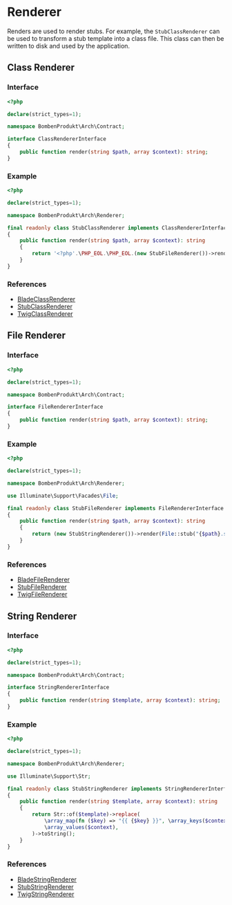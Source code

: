 # Renderer

Renders are used to render stubs. For example, the `StubClassRenderer` can be used to transform a stub template into a class file. This class can then be written to disk and used by the application.

## Class Renderer

### Interface

```php
<?php

declare(strict_types=1);

namespace BombenProdukt\Arch\Contract;

interface ClassRendererInterface
{
    public function render(string $path, array $context): string;
}
```

### Example

```php
<?php

declare(strict_types=1);

namespace BombenProdukt\Arch\Renderer;

final readonly class StubClassRenderer implements ClassRendererInterface
{
    public function render(string $path, array $context): string
    {
        return '<?php'.\PHP_EOL.\PHP_EOL.(new StubFileRenderer())->render($path, $context);
    }
}
```

### References

- [BladeClassRenderer](https://github.com/faustbrian/laravel-arch/tree/main/src/Renderer/BladeClassRenderer.php)
- [StubClassRenderer](https://github.com/faustbrian/laravel-arch/tree/main/src/Renderer/StubClassRenderer.php)
- [TwigClassRenderer](https://github.com/faustbrian/laravel-arch/tree/main/src/Renderer/TwigClassRenderer.php)

## File Renderer

### Interface

```php
<?php

declare(strict_types=1);

namespace BombenProdukt\Arch\Contract;

interface FileRendererInterface
{
    public function render(string $path, array $context): string;
}
```

### Example

```php
<?php

declare(strict_types=1);

namespace BombenProdukt\Arch\Renderer;

use Illuminate\Support\Facades\File;

final readonly class StubFileRenderer implements FileRendererInterface
{
    public function render(string $path, array $context): string
    {
        return (new StubStringRenderer())->render(File::stub("{$path}.stub"), $context);
    }
}
```

### References

- [BladeFileRenderer](https://github.com/faustbrian/laravel-arch/tree/main/src/Renderer/BladeFileRenderer.php)
- [StubFileRenderer](https://github.com/faustbrian/laravel-arch/tree/main/src/Renderer/StubFileRenderer.php)
- [TwigFileRenderer](https://github.com/faustbrian/laravel-arch/tree/main/src/Renderer/TwigFileRenderer.php)

## String Renderer

### Interface

```php
<?php

declare(strict_types=1);

namespace BombenProdukt\Arch\Contract;

interface StringRendererInterface
{
    public function render(string $template, array $context): string;
}
```

### Example

```php
<?php

declare(strict_types=1);

namespace BombenProdukt\Arch\Renderer;

use Illuminate\Support\Str;

final readonly class StubStringRenderer implements StringRendererInterface
{
    public function render(string $template, array $context): string
    {
        return Str::of($template)->replace(
            \array_map(fn ($key) => "{{ {$key} }}", \array_keys($context)),
            \array_values($context),
        )->toString();
    }
}
```

### References

- [BladeStringRenderer](https://github.com/faustbrian/laravel-arch/tree/main/src/Renderer/BladeStringRenderer.php)
- [StubStringRenderer](https://github.com/faustbrian/laravel-arch/tree/main/src/Renderer/StubStringRenderer.php)
- [TwigStringRenderer](https://github.com/faustbrian/laravel-arch/tree/main/src/Renderer/TwigStringRenderer.php)
